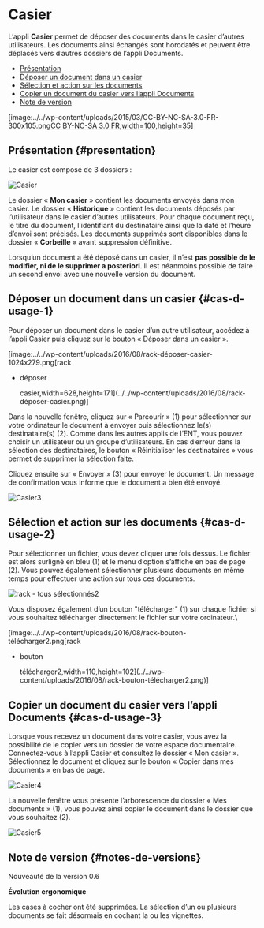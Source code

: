 # Casier

L’appli **Casier** permet de déposer des documents dans le casier d’autres utilisateurs. Les documents ainsi échangés sont horodatés et peuvent être déplacés vers d’autres dossiers de l’appli Documents.

* [Présentation](https://github.com/rdjedjig/test/tree/3238c182f08d33cb073b2a487612e589768c5227/application/rack/index.html?iframe=true#presentation)
* [Déposer un document dans un casier](https://github.com/rdjedjig/test/tree/3238c182f08d33cb073b2a487612e589768c5227/application/rack/index.html?iframe=true#cas-d-usage-1)
* [Sélection et action sur les documents](https://github.com/rdjedjig/test/tree/3238c182f08d33cb073b2a487612e589768c5227/application/rack/index.html?iframe=true#cas-d-usage-2)
* [Copier un document du casier vers l’appli Documents](https://github.com/rdjedjig/test/tree/3238c182f08d33cb073b2a487612e589768c5227/application/rack/index.html?iframe=true#cas-d-usage-3)
* [Note de version](https://github.com/rdjedjig/test/tree/3238c182f08d33cb073b2a487612e589768c5227/application/rack/index.html?iframe=true#notes-de-versions)

\[image:../../wp-content/uploads/2015/03/CC-BY-NC-SA-3.0-FR-300x105.png[CC BY-NC-SA 3.0 FR,width=100,height=35](http://creativecommons.org/licenses/by-nc-sa/3.0/fr/)\]

## Présentation {#presentation}

Le casier est composé de 3 dossiers :

![Casier](https://github.com/rdjedjig/test/tree/3238c182f08d33cb073b2a487612e589768c5227/wp-content/uploads/2016/04/Casier.png)

Le dossier « **Mon casier** » contient les documents envoyés dans mon casier. Le dossier « **Historique** » contient les documents déposés par l’utilisateur dans le casier d’autres utilisateurs. Pour chaque document reçu, le titre du document, l’identifiant du destinataire ainsi que la date et l’heure d’envoi sont précisés. Les documents supprimés sont disponibles dans le dossier « **Corbeille** » avant suppression définitive.

Lorsqu’un document a été déposé dans un casier, il n’est **pas possible de le modifier, ni de le supprimer a posteriori**. Il est néanmoins possible de faire un second envoi avec une nouvelle version du document.

## Déposer un document dans un casier {#cas-d-usage-1}

Pour déposer un document dans le casier d’un autre utilisateur, accédez à l’appli Casier puis cliquez sur le bouton « Déposer dans un casier ».

\[image:../../wp-content/uploads/2016/08/rack-déposer-casier-1024x279.png\[rack

* déposer

  casier,width=628,height=171\]\(../../wp-content/uploads/2016/08/rack-déposer-casier.png\)\]

Dans la nouvelle fenêtre, cliquez sur « Parcourir » \(1\) pour sélectionner sur votre ordinateur le document à envoyer puis sélectionnez le\(s\) destinataire\(s\) \(2\). Comme dans les autres applis de l’ENT, vous pouvez choisir un utilisateur ou un groupe d’utilisateurs. En cas d’erreur dans la sélection des destinataires, le bouton « Réinitialiser les destinataires » vous permet de supprimer la sélection faite.

Cliquez ensuite sur « Envoyer » \(3\) pour envoyer le document. Un message de confirmation vous informe que le document a bien été envoyé.

![Casier3](https://github.com/rdjedjig/test/tree/3238c182f08d33cb073b2a487612e589768c5227/wp-content/uploads/2016/04/Casier3.png)

## Sélection et action sur les documents {#cas-d-usage-2}

Pour sélectionner un fichier, vous devez cliquer une fois dessus. Le fichier est alors surligné en bleu \(1\) et le menu d’option s’affiche en bas de page \(2\). Vous pouvez également sélectionner plusieurs documents en même temps pour effectuer une action sur tous ces documents.

![rack - tous s&#xE9;lectionn&#xE9;s2](https://github.com/rdjedjig/test/tree/3238c182f08d33cb073b2a487612e589768c5227/wp-content/uploads/2016/08/rack-tous-sélectionnés2-1024x512.png)

Vous disposez également d’un bouton "télécharger" \(1\) sur chaque fichier si vous souhaitez télécharger directement le fichier sur votre ordinateur.\

\[image:../../wp-content/uploads/2016/08/rack-bouton-télécharger2.png\[rack

* bouton

  télécharger2,width=110,height=102\]\(../../wp-content/uploads/2016/08/rack-bouton-télécharger2.png\)\]

## Copier un document du casier vers l’appli Documents {#cas-d-usage-3}

Lorsque vous recevez un document dans votre casier, vous avez la possibilité de le copier vers un dossier de votre espace documentaire. Connectez-vous à l’appli Casier et consultez le dossier « Mon casier ». Sélectionnez le document et cliquez sur le bouton « Copier dans mes documents » en bas de page.

![Casier4](https://github.com/rdjedjig/test/tree/3238c182f08d33cb073b2a487612e589768c5227/wp-content/uploads/2016/04/Casier4.png)

La nouvelle fenêtre vous présente l’arborescence du dossier « Mes documents » \(1\), vous pouvez ainsi copier le document dans le dossier que vous souhaitez \(2\).

![Casier5](https://github.com/rdjedjig/test/tree/3238c182f08d33cb073b2a487612e589768c5227/wp-content/uploads/2016/04/Casier5.png)

## Note de version {#notes-de-versions}

Nouveauté de la version 0.6

**Évolution ergonomique**

Les cases à cocher ont été supprimées. La sélection d’un ou plusieurs documents se fait désormais en cochant la ou les vignettes.

